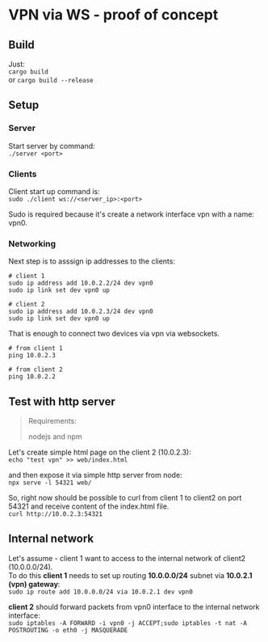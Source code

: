 # VPN via WS - proof of concept

## Build
Just:  
`cargo build`  
or
`cargo build --release`  

## Setup
### Server
Start server by command:  
`./server <port>`


### Clients
Client start up command is:  
`sudo ./client ws://<server_ip>:<port>`

Sudo is required because it's create a network interface vpn with a name: vpn0.

### Networking
Next step is to asssign ip addresses to the clients:
```
# client 1
sudo ip address add 10.0.2.2/24 dev vpn0
sudo ip link set dev vpn0 up

# client 2
sudo ip address add 10.0.2.3/24 dev vpn0
sudo ip link set dev vpn0 up
```

That is enough to connect two devices via vpn via websockets.
```
# from client 1
ping 10.0.2.3

# from client 2
ping 10.0.2.2
```

## Test with http server
> Requirements:
>
> nodejs and npm

Let's create simple html page on the client 2 (10.0.2.3):  
`echo "test vpn" >> web/index.html`

and then expose it via simple http server from node:  
`npx serve -l 54321 web/`

So, right now should be possible to curl from client 1 to client2 on port 54321 and receive content of the index.html file.  
`curl http://10.0.2.3:54321`

## Internal network
Let's assume - client 1 want to access to the internal network of client2 (10.0.0.0/24).  
To do this **client 1** needs to set up routing **10.0.0.0/24** subnet via **10.0.2.1 (vpn) gateway**:  
`sudo ip route add 10.0.0.0/24 via 10.0.2.1 dev vpn0`

**client 2** should forward packets from vpn0 interface to the internal network interface:  
`sudo iptables -A FORWARD -i vpn0 -j ACCEPT;sudo iptables -t nat -A POSTROUTING -o eth0 -j MASQUERADE`

